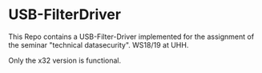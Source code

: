 # USB-FilterDriver

This Repo contains a USB-Filter-Driver implemented for the assignment of the seminar "technical datasecurity". WS18/19 at UHH. 

Only the x32 version is functional. 
